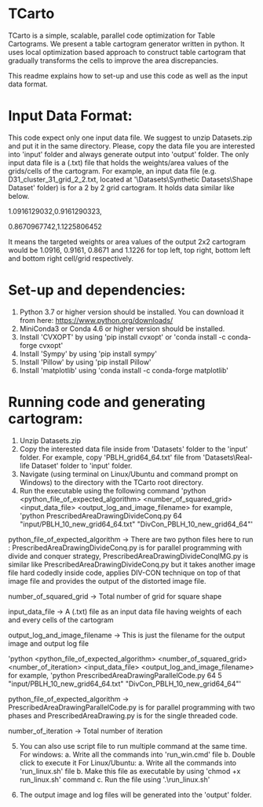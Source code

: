 # TCarto
TCarto is a simple, scalable, parallel code optimization for Table Cartograms.
We present a table cartogram generator written in python. It uses local optimization based approach to construct table cartogram that gradually transforms the cells to improve the area discrepancies.

This readme explains how to set-up and use this code as well as the input data format.

# Input Data Format:
This code expect only one input data file. We suggest to unzip Datasets.zip and put it in the same directory. Please, copy the data file you are interested into 'input' folder and always generate output into 'output' folder. The only input data file is a (.txt) file that holds the weights/area values of the grids/cells of the cartogram. For example, an input data file (e.g. D31_cluster_31_grid_2_2.txt, located at '\Datasets\Synthetic Datasets\Shape Dataset' folder) is for a 2 by 2 grid cartogram. It holds data similar like below.

1.0916129032,0.9161290323,

0.8670967742,1.1225806452

It means the targeted weights or area values of the output 2x2 cartogram would be 1.0916, 0.9161, 0.8671 and 1.1226 for top left, top right, bottom left and bottom right cell/grid respectively.

# Set-up and dependencies:
1. Python 3.7 or higher version should be installed. You can download it from here: https://www.python.org/downloads/
2. MiniConda3 or Conda 4.6 or higher version should be installed.
3. Install 'CVXOPT' by using 'pip install cvxopt' or 'conda install -c conda-forge cvxopt'
4. Install 'Sympy' by using 'pip install sympy'
5. Install 'Pillow' by using 'pip install Pillow'
6. Install 'matplotlib' using 'conda install -c conda-forge matplotlib'

# Running code and generating cartogram:

1. Unzip Datasets.zip
2. Copy the interested data file inside from 'Datasets' folder to the 'input' folder. For example, copy 'PBLH_grid64_64.txt' file from 'Datasets\Real-life Dataset\' folder to 'input' folder.
3. Navigate (using terminal on Linux/Ubuntu and command prompt on Windows) to the directory with the TCarto root directory.
4. Run the executable using the following command
'python <python_file_of_expected_algorithm> <number_of_squared_grid> <input_data_file> <output_log_and_image_filename>
for example, 'python PrescribedAreaDrawingDivideConq.py 64 "input/PBLH_10_new_grid64_64.txt" "DivCon_PBLH_10_new_grid64_64"'

python_file_of_expected_algorithm -> There are two python files here to run : PrescribedAreaDrawingDivideConq.py is for parallel programming with divide and conquer strategy, PrescribedAreaDrawingDivideConqIMG.py is similar like PrescribedAreaDrawingDivideConq.py but it takes another image file hard codedly inside code, applies DIV-CON technique on top of that image file and provides the output of the distorted image file.

number_of_squared_grid -> Total number of grid for square shape

input_data_file -> A (.txt) file as an input data file having weights of each and every cells of the cartogram

output_log_and_image_filename -> This is just the filename for the output image and output log file

'python <python_file_of_expected_algorithm> <number_of_squared_grid> <number_of_iteration> <input_data_file> <output_log_and_image_filename>
for example, 'python PrescribedAreaDrawingParallelCode.py 64 5 "input/PBLH_10_new_grid64_64.txt" "DivCon_PBLH_10_new_grid64_64"'

python_file_of_expected_algorithm -> PrescribedAreaDrawingParallelCode.py is for parallel programming with two phases and PrescribedAreaDrawing.py is for the single threaded code.

number_of_iteration -> Total number of iteration

5. You can also use script file to run multiple command at the same time.
  For windows: 
    a. Write all the commands into 'run_win.cmd' file
    b. Double click to execute it
  For Linux/Ubuntu:
    a. Write all the commands into 'run_linux.sh' file
    b. Make this file as executable by using 'chmod +x run_linux.sh' command
    c. Run the file using '.\run_linux.sh'

6. The output image and log files will be generated into the 'output' folder.
